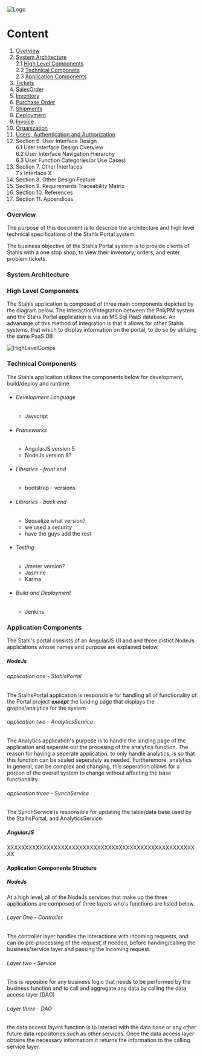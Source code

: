 ![Logo](https://github.com/GeppettoSoftware/StahlsTest/blob/master/docs/favicon.ico?raw=true"Logo")
# Content 
1. [Overview](#overview)
1. [System Architecture](#system-architecture)<br/>
2.1 [High Level Components](#high-level-components)<br/>
    2.2 [Technical Componets](#technical-components)<br/>
    2.3 [Application Components](#application-components)<br/>
1. [Tickets](#ticket-erd-diagram)
1. [SalesOrder](SalesOrder.md)
1. [Inventory](Inventory.md)
1. [Purchase Order](Purchaseorder.md)
1. [Shipments](Shipments.md)<br/>
1. [Deployment](Deployment.md)<br/>
1. [Invoice](Invoices.md)<br/>
1. [Organization](Organization.md)<br/>
1. [Users, Authentication and Authorization](User.md)<br/>
 1. Section 
    6. User Interface Design<br/>
    6.1 User Interface Design Overview<br/>
    6.2 User Interface Navigation Hierarchy<br/>
    6.3 User Function Categories(or Use Cases)<br/>
 1. Section
    7. Other Interfaces<br/>
    7.x Interface X
 1. Section 
    8. Other Design Feature<br/>
 1. Section
    9. Requirements Traceability Matrix<br/>
 1. Section
    10. References<br/>
 1. Section
    11. Appendices<br/>


### Overview
The purpose of this document is to describe the architecture and high level technical specifications of the Stahls Portal system. 

The business objective of the Stahls Portal system is to provide clients of Stahls with a one stop shop, to view their inventory, orders, and enter problem tickets.

### System Architecture

### High Level Components
The Stahls application is composed of three main components depicted by the diagram below.
The interaction/integration between the PolyPM system and the Stahs Portal application is via an MS Sql PaaS database.
An advanatge of this method of integration is that it allows for other Stahls systems, that which to display information on the portal, to do so by utilizing the same PaaS DB

![HighLevelComps](https://github.com/GeppettoSoftware/StahlsTest/blob/master/docs/high-level-components.jpg?raw=true"HighLevelComps")


### Technical Components
The Stahls application utilizes the components below for development, build/deploy and runtime.<br/>
- ###### Development Language
    - Javscript
- ###### Frameworks
    -  AngularJS version 5
    -  NodeJs version 8?
- ###### Libraries - front end
    - bootstrap - versions
- ###### Libraries - back end
    -  Sequalize what version?
    -  we used a security
    -  have the guys add the rest
-  ###### Testing
    -  Jmeter version?
    -  Jasmine
    -  Karma
-  ###### Build and Deployment
    -  Jenkins

### Application Components
The Stahl's portal consists of an AngularJS UI and and three distict NodeJs applications whose names and purpose are explained below.
##### NodeJs
###### application one - StahlsPortal
The StalhsPortal application is responsible for handling all of functionality of the Portal project _**except**_ the landing page that displays the graphs/analytics for the system

###### application  two - AnalyticsService
The Analytics application's purpose is to handle the landing page of the application and seperate out the procesing of the analytics function. The reason for having a seperate application, to only handle analytics, is so that this function can be scaled seperately as needed. Furtheremore, analytics in general, can be complex and changing, this seperation allows for a portion of the overall system to change without affecting the base functionality.

###### application  three - SynchService
The SynchService is responsible for updating the table/data base used by the StalhsPortal, and AnalyticsService. 

##### AngularJS
XXXXXXXXXXXXXXXXXXXXXXXXXXXXXXXXXXXXXXXXXXXXXXXXXXXXXX

#### Application Components Structure
##### NodeJs
At a high level, all of the NodeJs services that make up the three applications are composed of three layers who's functions are listed below.

###### Layer One - Controller
The controller layer handles the interactions with incoming requests, and can do pre-processing of the request, if needed, before handing/calling the business/service layer and passing the incoming request.

###### Layer two - Service

This is reposible for any business logic that needs to be performed by the business function and to call and aggregate any data by calling the data access layer (DAO)

###### Layer three - DAO
the data access layers function is to interact with the data base or any other future data repositories such as other services. Once the data access layer obtains the necessary informatiom it returns the information to the calling service layer.




